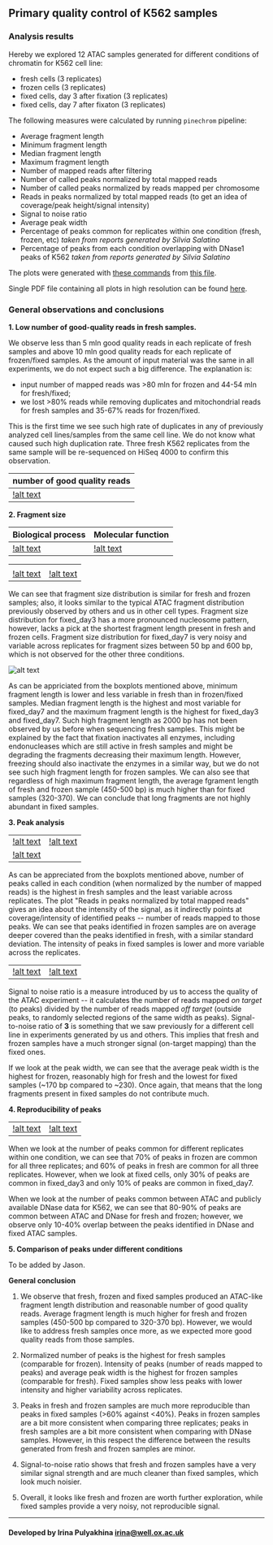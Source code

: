 Primary quality control of K562 samples
---------------------------------------

### Analysis results

Hereby we explored 12 ATAC samples generated for different conditions of
chromatin for K562 cell line:

- fresh cells (3 replicates)
- frozen cells (3 replicates)
- fixed cells, day 3 after fixation (3 replicates)
- fixed cells, day 7 after fixaton (3 replicates)

The following measures were calculated by running `pinechrom` pipeline:

- Average fragment length
- Minimum fragment length
- Median fragment length
- Maximum fragment length
- Number of mapped reads after filtering
- Number of called peaks normalized by total mapped reads
- Number of called peaks normalized by reads mapped per chromosome
- Reads in peaks normalized by total mapped reads (to get an idea of
  coverage/peak height/signal intensity)
- Signal to noise ratio
- Average peak width
- Percentage of peaks common for replicates within one condition (fresh,
  frozen, etc) *taken from reports generated by Silvia Salatino*
- Percentage of peaks from each condition overlapping with DNase1 peaks of K562
  *taken from reports generated by Silvia Salatino*

The plots were generated with
[these commands](https://github.com/jknightlab/ATACseq_pipeline/blob/master/Core_manuscript/reports_summary_plots.R)
from
[this file](https://github.com/jknightlab/ATACseq_pipeline/blob/master/Core_manuscript/reports_summary.txt).

Single PDF file containing all plots in high resolution can be found
[here](https://github.com/jknightlab/ATACseq_pipeline/blob/master/Core_manuscript/K562.three_repl.boxplot.QC.pdf).

### General observations and conclusions

**1. Low number of good-quality reads in fresh samples.**

We observe less than 5 mln good quality reads in each replicate of fresh
samples and above 10 mln good quality reads for each replicate of frozen/fixed
samples. As the amount of input material was the same in all experiments, we do
not expect such a big difference. The explanation is:

- input number of mapped reads was >80 mln for frozen and 44-54 mln for
  fresh/fixed;
- we lost >80% reads while removing duplicates and mitochondrial reads for
  fresh samples and 35-67% reads for frozen/fixed.

This is the first time we see such high rate of duplicates in any of previously
analyzed cell lines/samples from the same cell line. We do not know what caused
such high duplication rate. Three fresh K562 replicates from the same sample
will be re-sequenced on HiSeq 4000 to confirm this observation.




| number of good quality reads |
| ---------------------------- |
| [!alt text](https://github.com/jknightlab/ATACseq_pipeline/blob/master/Core_manuscript/K562_General_QC/K562.mapped_reads.png) |


**2. Fragment size**


| Biological process | Molecular function |
| ------------------ | ------------------ |
|  [!alt text](https://github.com/jknightlab/ATACseq_pipeline/blob/master/Core_manuscript/K562_General_QC/K562.min_frag_len.png) | [!alt text](https://github.com/jknightlab/ATACseq_pipeline/blob/master/Core_manuscript/K562_General_QC/K562.median_frag_len.png) |


|     |     |
| --- | --- |
| |   |
| [!alt text](https://github.com/jknightlab/ATACseq_pipeline/blob/master/Core_manuscript/K562_General_QC/K562.max_frag_len.png) |  [!alt text](https://github.com/jknightlab/ATACseq_pipeline/blob/master/Core_manuscript/K562_General_QC/K562.average_frag_len.png) |


We can see that fragment size distribution is similar for fresh and frozen
samples; also, it looks similar to the typical ATAC fragment distribution
previously observed by others and us in other cell types. Fragment size
distribution for fixed_day3 has a more pronounced nucleosome pattern, however,
lacks a pick at the shortest fragment length present in fresh and frozen cells.
Fragment size distribution for fixed_day7 is very noisy and variable across
replicates for fragment sizes between 50 bp and 600 bp, which is not observed
for the other three conditions.

![alt text](https://github.com/jknightlab/ATACseq_pipeline/blob/master/Core_manuscript/fragment_size_comparison.png)

As can be appriciated from the boxplots mentioned above, minimum fragment
length is lower and less variable in fresh than in frozen/fixed samples. Median
fragment length is the highest and most variable for fixed_day7 and the maximum
fragment length is the highest for fixed_day3 and fixed_day7. Such high
fragment length as 2000 bp has not been observed by us before when sequencing
fresh samples. This might be explained by the fact that fixation inactivates
all enzymes, including endonucleases which are still active in fresh samples
and might be degrading the fragments decreasing their maximum length. However,
freezing should also inactivate the enzymes in a similar way, but we do not see
such high fragment length for frozen samples. We can also see that regardless
of high maximum fragment length, the average fgrament length of fresh and
frozen sample (450-500 bp) is much higher than for fixed samples (320-370). We
can conclude that long fragments are not highly abundant in fixed samples.

**3. Peak analysis**

|     |     |
| --- | --- |
| [!alt text](https://github.com/jknightlab/ATACseq_pipeline/blob/master/Core_manuscript/K562_General_QC/K562.num_peaks.normalized.png) |  [!alt text](https://github.com/jknightlab/ATACseq_pipeline/blob/master/Core_manuscript/K562_General_QC/K562.num_peaks_per_chrom.png) |
| [!alt text](https://github.com/jknightlab/ATACseq_pipeline/blob/master/Core_manuscript/K562_General_QC/K562.reads_in_peaks.png) |    |

As can be appreciated from the boxplots mentioned above, number of peaks called
in each condition (when normalized by the number of mapped reads) is the
highest in fresh samples and the least variable across replicates. The plot
"Reads in peaks normalized by total mapped reads" gives an idea about the
intensity of the signal, as it indirectly points at coverage/intensity of
identified peaks -- number of reads mapped to those peaks. We can see that
peaks identified in frozen samples are on average deeper covered than the peaks
identified in fresh, with a similar standard deviation. The intensity of peaks
in fixed samples is lower and more variable across the replicates.

|     |     |
| --- | --- |
| [!alt text](https://github.com/jknightlab/ATACseq_pipeline/blob/master/Core_manuscript/K562_General_QC/K562.signal_to_noise.png) | [!alt text](https://github.com/jknightlab/ATACseq_pipeline/blob/master/Core_manuscript/K562_General_QC/K562.peak_width.png) |

Signal to noise ratio is a measure introduced by us to access the quality of
the ATAC experiment -- it calculates the number of reads mapped *on target* (to
peaks) divided by the number of reads mapped *off target* (outside peaks, to
randomly selected regions of the same width as peaks). Signal-to-noise ratio of
**3** is something that we saw previously for a different cell line in
experiments generated by us and others. This implies that fresh and frozen
samples have a much stronger signal (on-target mapping) than the fixed ones.

If we look at the peak width, we can see that the average peak width is the
highest for frozen, reasonably high for fresh and the lowest for fixed samples
(~170 bp compared to ~230). Once again, that means that the long fragments
present in fixed samples do not contribute much.

**4. Reproducibility of peaks**

|     |     |
| --- | --- |
| [!alt text](https://github.com/jknightlab/ATACseq_pipeline/blob/master/Core_manuscript/K562_General_QC/K562.overlap_across_replicates.png) | [!alt text](https://github.com/jknightlab/ATACseq_pipeline/blob/master/Core_manuscript/K562_General_QC/K562.overlap_with_DNase.png) |


When we look at the number of peaks common for different replicates within one
condition, we can see that 70% of peaks in frozen are common for all three
replicates; and 60% of peaks in fresh are common for all three replicates.
However, when we look at fixed cells, only 30% of peaks are common in
fixed_day3 and only 10% of peaks are common in fixed_day7.

When we look at the number of peaks common between ATAC and publicly available
DNase data for K562, we can see that 80-90% of peaks are common between ATAC
and DNase for fresh and frozen; however, we observe only 10-40% overlap between
the peaks identified in DNase and fixed ATAC samples.

**5. Comparison of peaks under different conditions**

To be added by Jason.


**General conclusion**

1. We observe that fresh, frozen and fixed samples produced an ATAC-like
fragment length distribution and reasonable number of good quality reads.
Average fragment length is much higher for fresh and frozen samples (450-500 bp
compared to 320-370 bp). However, we would like to address fresh samples once
more, as we expected more good quality reads from those samples.

2. Normalized number of peaks is the highest for fresh samples (comparable for
frozen). Intensity of peaks (number of reads mapped to peaks) and average peak
width is the highest for frozen samples (comparable for fresh). Fixed samples
show less peaks with lower intensity and higher variability across replicates.

3. Peaks in fresh and frozen samples are much more reproducible than peaks in
fixed samples (>60% against <40%). Peaks in frozen samples are a bit more
consistent when comparing three replicates; peaks in fresh samples are a bit
more consistent when comparing with DNase samples. However, in this respect the
difference between the results generated from fresh and frozen samples are
minor.

4. Signal-to-noise ratio shows that fresh and frozen samples have a very
similar signal strength and are much cleaner than fixed samples, which look
much noisier.

5. Overall, it looks like fresh and frozen are worth further exploration, while
fixed samples provide a very noisy, not reproducible signal.




--------------------
#### Developed by Irina Pulyakhina irina@well.ox.ac.uk
